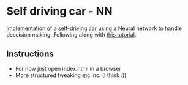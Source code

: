 # Self driving car - NN
Implementation of a self-driving car using a Neural network to handle descision making. Following along with [this tutorial](https://www.youtube.com/watch?v=Rs_rAxEsAvI). 

## Instructions
- For now just open index.html in a browser
- More structured tweaking etc inc. (I think :))